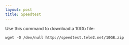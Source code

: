 ```yaml
---
layout: post
title: Speedtest
---
```


Use this command to download a 10Gb file:

`wget -O /dev/null http://speedtest.tele2.net/10GB.zip`
